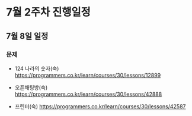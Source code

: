 # 7월 2주차 진행일정

## 7월 8일 일정

### 문제

  - 124 나라의 숫자(숙) https://programmers.co.kr/learn/courses/30/lessons/12899

  - 오픈채팅방(숙) https://programmers.co.kr/learn/courses/30/lessons/42888

  - 프린터(숙) https://programmers.co.kr/learn/courses/30/lessons/42587
